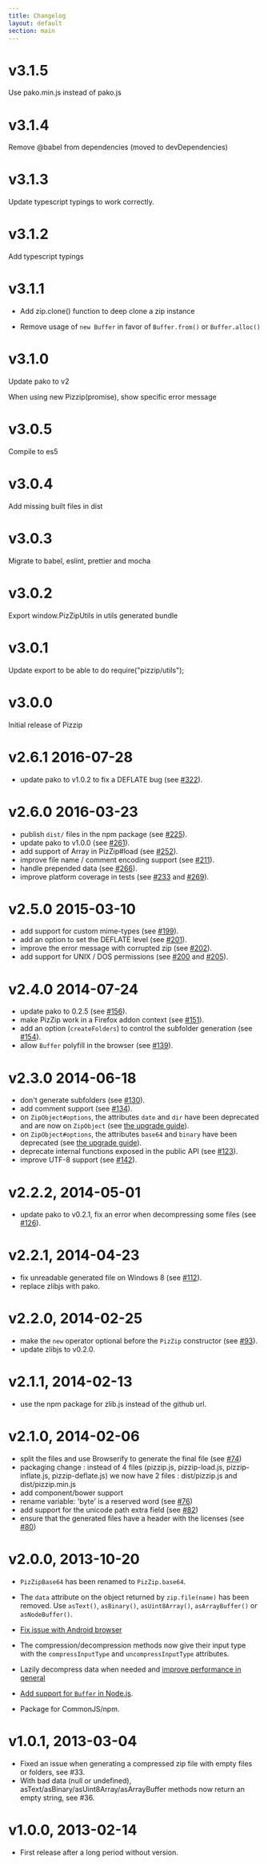```yaml
---
title: Changelog
layout: default
section: main
---
```


# v3.1.5

Use pako.min.js instead of pako.js

# v3.1.4

Remove @babel from dependencies (moved to devDependencies)

# v3.1.3

Update typescript typings to work correctly.

# v3.1.2

Add typescript typings

# v3.1.1

- Add zip.clone() function to deep clone a zip instance

- Remove usage of `new Buffer` in favor of `Buffer.from()` or `Buffer.alloc()`

# v3.1.0

Update pako to v2

When using new Pizzip(promise), show specific error message

# v3.0.5

Compile to es5

# v3.0.4

Add missing built files in dist

# v3.0.3

Migrate to babel, eslint, prettier and mocha

# v3.0.2

Export window.PizZipUtils in utils generated bundle

# v3.0.1

Update export to be able to do require("pizzip/utils");

# v3.0.0

Initial release of Pizzip

# v2.6.1 2016-07-28

- update pako to v1.0.2 to fix a DEFLATE bug (see [#322](https://github.com/Stuk/pizzip/pull/322)).

# v2.6.0 2016-03-23

- publish `dist/` files in the npm package (see [#225](https://github.com/Stuk/pizzip/pull/225)).
- update pako to v1.0.0 (see [#261](https://github.com/Stuk/pizzip/pull/261)).
- add support of Array in PizZip#load (see [#252](https://github.com/Stuk/pizzip/pull/252)).
- improve file name / comment encoding support (see [#211](https://github.com/Stuk/pizzip/pull/211)).
- handle prepended data (see [#266](https://github.com/Stuk/pizzip/pull/266)).
- improve platform coverage in tests (see [#233](https://github.com/Stuk/pizzip/pull/233) and [#269](https://github.com/Stuk/pizzip/pull/269)).

# v2.5.0 2015-03-10

- add support for custom mime-types (see [#199](https://github.com/Stuk/pizzip/issues/199)).
- add an option to set the DEFLATE level (see [#201](https://github.com/Stuk/pizzip/issues/201)).
- improve the error message with corrupted zip (see [#202](https://github.com/Stuk/pizzip/issues/202)).
- add support for UNIX / DOS permissions (see [#200](https://github.com/Stuk/pizzip/issues/200) and [#205](https://github.com/Stuk/pizzip/issues/205)).

# v2.4.0 2014-07-24

- update pako to 0.2.5 (see [#156](https://github.com/Stuk/pizzip/issues/156)).
- make PizZip work in a Firefox addon context (see [#151](https://github.com/Stuk/pizzip/issues/151)).
- add an option (`createFolders`) to control the subfolder generation (see [#154](https://github.com/Stuk/pizzip/issues/154)).
- allow `Buffer` polyfill in the browser (see [#139](https://github.com/Stuk/pizzip/issues/139)).

# v2.3.0 2014-06-18

- don't generate subfolders (see [#130](https://github.com/Stuk/pizzip/issues/130)).
- add comment support (see [#134](https://github.com/Stuk/pizzip/issues/134)).
- on `ZipObject#options`, the attributes `date` and `dir` have been deprecated and are now on `ZipObject` (see [the upgrade guide](http://stuk.github.io/pizzip/documentation/upgrade_guide.html)).
- on `ZipObject#options`, the attributes `base64` and `binary` have been deprecated (see [the upgrade guide](http://stuk.github.io/pizzip/documentation/upgrade_guide.html)).
- deprecate internal functions exposed in the public API (see [#123](https://github.com/Stuk/pizzip/issues/123)).
- improve UTF-8 support (see [#142](https://github.com/Stuk/pizzip/issues/142)).

# v2.2.2, 2014-05-01

- update pako to v0.2.1, fix an error when decompressing some files (see [#126](https://github.com/Stuk/pizzip/issues/126)).

# v2.2.1, 2014-04-23

- fix unreadable generated file on Windows 8 (see [#112](https://github.com/Stuk/pizzip/issues/112)).
- replace zlibjs with pako.

# v2.2.0, 2014-02-25

- make the `new` operator optional before the `PizZip` constructor (see [#93](https://github.com/Stuk/pizzip/pull/93)).
- update zlibjs to v0.2.0.

# v2.1.1, 2014-02-13

- use the npm package for zlib.js instead of the github url.

# v2.1.0, 2014-02-06

- split the files and use Browserify to generate the final file (see [#74](https://github.com/Stuk/pizzip/pull/74))
- packaging change : instead of 4 files (pizzip.js, pizzip-load.js, pizzip-inflate.js, pizzip-deflate.js) we now have 2 files : dist/pizzip.js and dist/pizzip.min.js
- add component/bower support
- rename variable: 'byte' is a reserved word (see [#76](https://github.com/Stuk/pizzip/pull/76))
- add support for the unicode path extra field (see [#82](https://github.com/Stuk/pizzip/pull/82))
- ensure that the generated files have a header with the licenses (see [#80](https://github.com/Stuk/pizzip/pull/80))

# v2.0.0, 2013-10-20

- `PizZipBase64` has been renamed to `PizZip.base64`.
- The `data` attribute on the object returned by `zip.file(name)` has been removed. Use `asText()`, `asBinary()`, `asUint8Array()`, `asArrayBuffer()` or `asNodeBuffer()`.

- [Fix issue with Android browser](https://github.com/Stuk/pizzip/pull/60)

- The compression/decompression methods now give their input type with the `compressInputType` and `uncompressInputType` attributes.
- Lazily decompress data when needed and [improve performance in general](https://github.com/Stuk/pizzip/pull/56)
- [Add support for `Buffer` in Node.js](https://github.com/Stuk/pizzip/pull/57).
- Package for CommonJS/npm.

# v1.0.1, 2013-03-04

- Fixed an issue when generating a compressed zip file with empty files or folders, see #33.
- With bad data (null or undefined), asText/asBinary/asUint8Array/asArrayBuffer methods now return an empty string, see #36.

# v1.0.0, 2013-02-14

- First release after a long period without version.
